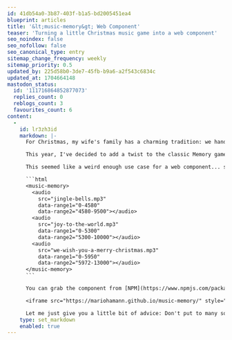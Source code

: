```yaml
---
id: 41db54a0-3b87-403f-b1a5-bd2005451ea4
blueprint: articles
title: '&lt;music-memory&gt; Web Component'
teaser: 'Turning a little Christmas music game into a web component'
seo_noindex: false
seo_nofollow: false
seo_canonical_type: entry
sitemap_change_frequency: weekly
sitemap_priority: 0.5
updated_by: 225d58b0-3de7-45fb-b9a6-a2f543c6834c
updated_at: 1704664148
mastodon_status:
  id: '111716864852877073'
  replies_count: 0
  reblogs_count: 3
  favourites_count: 6
content:
  -
    id: lr3zh3id
    markdown: |-
      For Christmas, my wife's family has a charming tradition: we hand over our presents with a personal touch, like playing a game or doing a quest.

      This year, I've decided to add a twist to the classic Memory game, where you flip cards to find matching pictures. But in my version, you need to match pairs from the same **song**.

      This seemed like a weird enough use case for a web component... so here we are, proudly presenting the `<music-memory>` web component, which turns the following code into an (unstyled!) interactive memory card game:

      ```html
      <music-memory>
        <audio
          src="jingle-bells.mp3"
          data-range1="0-4580"
          data-range2="4580-9500"></audio>
        <audio
          src="joy-to-the-world.mp3"
          data-range1="0-5300"
          data-range2="5300-10000"></audio>
        <audio
          src="we-wish-you-a-merry-christmas.mp3"
          data-range1="0-5950"
          data-range2="5972-13000"></audio>
      </music-memory>
      ```

      You can grab the component from [NPM](https://www.npmjs.com/package/music-memory), have a look at [GitHub](https://github.com/mariohamann/music-memory) or try it out on the festive demo [website](https://mariohamann.github.io/music-memory/) or iFrame below:  😄

      <iframe src="https://mariohamann.github.io/music-memory/" style="width: 100%; height: 700px"></iframe>

      Let me just give you a little bit of advice: Don't put to many songs into it. I did the game with 8 songs and it was an overwhelming mess. 😂
    type: set_markdown
    enabled: true
---
```

